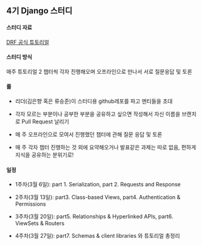 ## 4기 Django 스터디

#### 스터디 자료

[DRF 공식 튜토리얼](https://www.django-rest-framework.org/tutorial/1-serialization/#introduction)


#### 스터디 방식

매주 튜토리얼 2 챕터씩 각자 진행해오며 오프라인으로 만나서 서로 질문응답 및 토론


#### 룰
- 리더(김은향 혹은 류승준)이 스터디용 github레포를 파고 멘티들을 초대

- 각자 모르는 부분이나 공부한 부분을 공유하고 싶으면 작성해서 자신 이름을 브랜치로 Pull Request 날리기

- 매 주 오프라인으로 모여서 진행했던 챕터에 관해 질문 응답 및 토론

- 매 주 각자 챕터 진행하는 것 외에 요약해오거나 발표같은 과제는 따로 없음, 편하게 지식을 공유하는 분위기로!

#### 일정
- 1주차(3월 6일): part 1. Serialization, part 2. Requests and Response

- 2주차(3월 13일): part3. Class-based Views, part4. Authentication & Permissions

- 3주차(3월 20일): part5. Relationships & Hyperlinked APIs, part6. ViewSets & Routers

- 4주차(3월 27일): part7. Schemas & client libraries 와 튜토리얼 총정리